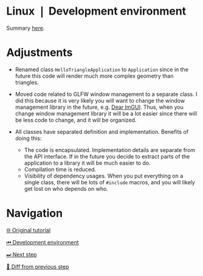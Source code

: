 # Linux ❘ Development environment

Summary [here](https://github.com/Pacheco95/khronos-vulkan-tutorial-cpp/tree/linux-summary).

# Adjustments

- Renamed class `HelloTriangleApplication` to `Application` since in the future this code will render much more
  complex geometry than triangles.

- Moved code related to GLFW window management to a separate class.
  I did this because it is very likely you will want to change the window management library in the future,
  e.g. [Dear ImGUI](https://github.com/ocornut/imgui).
  Thus, when you change window management library it will be a lot easier since there will be less code to change,
  and it will be organized.

- All classes have separated definition and implementation. Benefits of doing this:
    - The code is encapsulated. Implementation details are separate from the API interface.
      If in the future you decide to extract parts of the application to a library it will be much easier to do.
    - Compilation time is reduced.
    - Visibility of dependency usages. When you put everything on a single class, there will be lots of `#include`
      macros, and you will likely get lost on who depends on who.

# Navigation

[🌐 Original tutorial](https://docs.vulkan.org/tutorial/latest/03_Drawing_a_triangle/00_Setup/00_Base_code.html)

[⏮ Development environment](https://github.com/Pacheco95/khronos-vulkan-tutorial-cpp/tree/linux/01-development-environment)

[⏭ Next step](https://github.com/Pacheco95/khronos-vulkan-tutorial-cpp/tree/linux/02-drawing-triangle/01-setup/02-instance)

[🔄 Diff from previous step](https://github.com/Pacheco95/khronos-vulkan-tutorial-cpp/compare/linux/01-development-environment...linux/02-drawing-triangle/01-setup/01-base-code)
